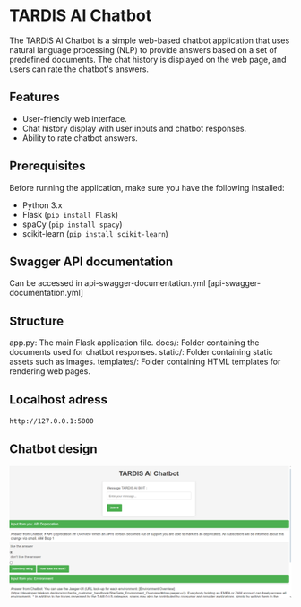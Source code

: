 # TARDIS AI Chatbot

The TARDIS AI Chatbot is a simple web-based chatbot application that uses natural language processing (NLP) to provide answers based on a set of predefined documents. The chat history is displayed on the web page, and users can rate the chatbot's answers.

## Features

- User-friendly web interface.
- Chat history display with user inputs and chatbot responses.
- Ability to rate chatbot answers.

## Prerequisites

Before running the application, make sure you have the following installed:

- Python 3.x
- Flask (`pip install Flask`)
- spaCy (`pip install spacy`)
- scikit-learn (`pip install scikit-learn`)

## Swagger API documentation
Can be accessed in api-swagger-documentation.yml [api-swagger-documentation.yml]

## Structure

app.py: The main Flask application file.
docs/: Folder containing the documents used for chatbot responses.
static/: Folder containing static assets such as images.
templates/: Folder containing HTML templates for rendering web pages.

## Localhost adress
```bash
http://127.0.0.1:5000
```
## Chatbot design

![Design](TardisDesign.png)
